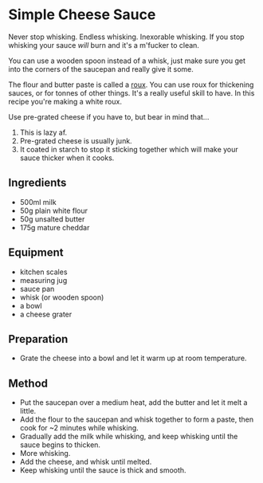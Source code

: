 # Simple Cheese Sauce

Never stop whisking. Endless whisking. Inexorable whisking. If you stop whisking your sauce _will_ burn and it's a m'fucker to clean.

You can use a wooden spoon instead of a whisk, just make sure you get into the corners of the saucepan and really give it some.

The flour and butter paste is called a [roux](https://en.wikipedia.org/wiki/Roux). You can use roux for thickening sauces, or for tonnes of other things. It's a really useful skill to have. In this recipe you're making a white roux.

Use pre-grated cheese if you have to, but bear in mind that...

1. This is lazy af.
2. Pre-grated cheese is usually junk.
3. It coated in starch to stop it sticking together which will make your sauce thicker when it cooks.

## Ingredients

- 500ml milk
- 50g plain white flour
- 50g unsalted butter
- 175g mature cheddar

## Equipment

- kitchen scales
- measuring jug
- sauce pan
- whisk (or wooden spoon)
- a bowl
- a cheese grater

## Preparation

- Grate the cheese into a bowl and let it warm up at room temperature.

## Method

- Put the saucepan over a medium heat, add the butter and let it melt a little.
- Add the flour to the saucepan and whisk together to form a paste, then cook for ~2 minutes while whisking.
- Gradually add the milk while whisking, and keep whisking until the sauce begins to thicken.
- More whisking.
- Add the cheese, and whisk until melted.
- Keep whisking until the sauce is thick and smooth.
